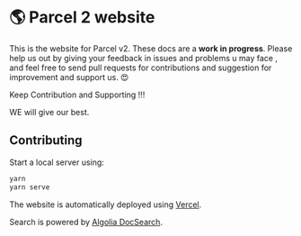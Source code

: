 # 🌎 Parcel 2 website

This is the website for Parcel v2. These docs are a **work in progress**. Please help us out by giving your feedback in issues and problems u may face , and feel free to send pull requests for contributions and suggestion for improvement and support us. 😍

Keep Contribution and Supporting !!!

WE will give our best.

## Contributing

Start a local server using:

```bash
yarn
yarn serve
```

The website is automatically deployed using [Vercel](https://vercel.com).

Search is powered by [Algolia DocSearch](https://docsearch.algolia.com/).
